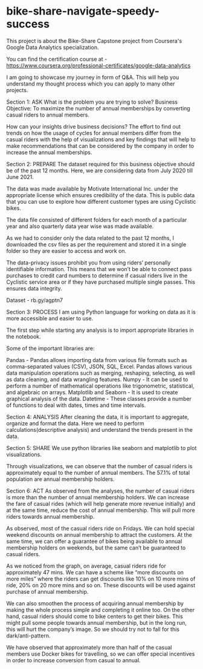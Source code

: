 # bike-share-navigate-speedy-success

This project is about the Bike-Share Capstone project from Coursera's Google Data Analytics specialization.

You can find the certification course at - https://www.coursera.org/professional-certificates/google-data-analytics

I am going to showcase my journey in form of Q&A. This will help you understand my thought process which you can apply to many other projects.

Section 1: ASK
What is the problem you are trying to solve?
Business Objective: To maximize the number of annual memberships by converting casual riders to annual members.

How can your insights drive business decisions?
The effort to find out trends on how the usage of cycles for annual members differ from the casual riders with the help of visualizations and key findings that will help to make recommendations that can be considered by the company in order to increase the annual memberships.

Section 2: PREPARE
The dataset required for this business objective should be of the past 12 months. Here, we are considering data from July 2020 till June 2021.

The data was made available by Motivate International Inc. under the appropriate license which ensures credibility of the data. This is public data that you can use to explore how different customer types are using Cyclistic bikes.

The data file consisted of different folders for each month of a particular year and also quarterly data year wise was made available.

As we had to consider only the data related to the past 12 months, I downloaded the csv files as per the requirement and stored it in a single folder so they are easier to access and work on.

The data-privacy issues prohibit you from using riders’ personally identifiable information. This means that we won’t be able to connect pass purchases to credit card numbers to determine if casual riders live in the Cyclistic service area or if they have purchased multiple single passes. This ensures data integrity.

Dataset - rb.gy/agptn7


Section 3: PROCESS
I am using Python language for working on data as it is more accessible and easier to use.

The first step while starting any analysis is to import appropriate libraries in the notebook.

Some of the important libraries are:

Pandas - Pandas allows importing data from various file formats such as comma-separated values (CSV), JSON, SQL, Excel. Pandas allows various data manipulation operations such as merging, reshaping, selecting, as well as data cleaning, and data wrangling features.
Numpy - It can be used to perform a number of mathematical operations like trigonometric, statistical, and algebraic on arrays.
Matplotlib and Seaborn - It is used to create graphical analysis of the data.
Datetime - These classes provide a number of functions to deal with dates, times and time intervals.


Section 4: ANALYSIS
After cleaning the data, it is important to aggregate, organize and format the data. Here we need to perform calculations(descriptive analysis) and understand the trends present in the data.

Section 5: SHARE
We use python libraries like seaborn and matplotlib to plot visualizations.

Through visualizations, we can observe that the number of casual riders is approximately equal to the number of annual members. The 57.1% of total population are annual membership holders.


Section 6: ACT
As observed from the analyses, the number of casual riders is more than the number of annual membership holders. We can increase the fare of casual rides (which will help generate more revenue initially) and at the same time, reduce the cost of annual membership. This will pull more riders towards annual membership.

As observed, most of the casual riders ride on Fridays. We can hold special weekend discounts on annual membership to attract the customers. At the same time, we can offer a guarantee of bikes being available to annual membership holders on weekends, but the same can’t be guaranteed to casual riders.

As we noticed from the graph, on average, casual riders ride for approximately 47 mins. We can have a scheme like “more discounts on more miles” where the riders can get discounts like 10% on 10 more mins of ride, 20% on 20 more mins and so on. These discounts will be used against purchase of annual membership.

We can also smoothen the process of acquiring annual membership by making the whole process simple and completing it online too. On the other hand, casual riders should come to bike centers to get their bikes. This might pull some people towards annual membership, but in the long run, this will hurt the company’s image. So we should try not to fall for this dark/anti-pattern.

We have observed that approximately more than half of the casual members use Docker bikes for travelling, so we can offer special incentives in order to increase conversion from casual to annual.
